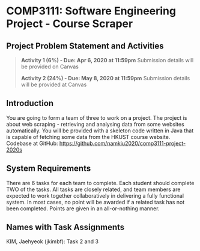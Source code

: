 # COMP3111: Software Engineering Project - Course Scraper
## Project Problem Statement and Activities



> **Activity 1 (6%) - Due: Apr 6, 2020 at 11:59pm** 
> Submission details will be provided on Canvas
>
> **Activity 2 (24%) - Due: May 8, 2020 at 11:59pm**
> Submission details will be provided at Canvas


## Introduction

You are going to form a team of three to work on a project. The project is about web scraping - retrieving and analysing data from some websites automatically. You will be provided with a skeleton code written in Java that is capable of fetching some data from the HKUST course website. 
Codebase at GitHub: https://github.com/namkiu2020/comp3111-project-2020s 
  


## System Requirements

There are 6 tasks for each team to complete. Each student should complete TWO of the tasks. All tasks are closely related, and team members are expected to work together collaboratively in delivering a fully functional system. In most cases, no point will be awarded if a related task has not been completed. Points are given in an all-or-nothing manner.

## Names with Task Assignments
KIM, Jaehyeok (jkimbf): Task 2 and 3
